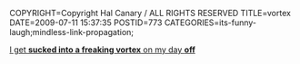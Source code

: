 COPYRIGHT=Copyright Hal Canary / ALL RIGHTS RESERVED
TITLE=vortex
DATE=2009-07-11 15:37:35
POSTID=773
CATEGORIES=its-funny-laugh;mindless-link-propagation;

[I get **sucked into a freaking vortex** on my day **off**](http://pbfcomics.com/?cid=PBF094-Freaking_Vortex.gif)
